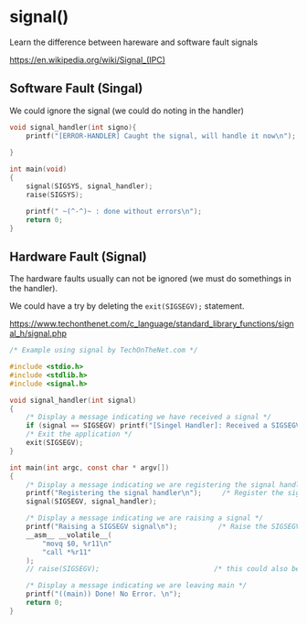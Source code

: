 # signal()

Learn the difference between hareware and software fault signals 

<https://en.wikipedia.org/wiki/Signal_(IPC)>

## Software Fault (Singal)

We could ignore the signal (we could do noting in the handler)

```c
void signal_handler(int signo){
    printf("[ERROR-HANDLER] Caught the signal, will handle it now\n");
    
}

int main(void)
{
    signal(SIGSYS, signal_handler);
    raise(SIGSYS);   

    printf(" ~(^-^)~ : done without errors\n"); 
    return 0;
}

```


## Hardware Fault (Signal)

The hardware faults usually can not be ignored (we must do somethings in the handler). 

We could have a try by deleting the `exit(SIGSEGV);` statement. 

<https://www.techonthenet.com/c_language/standard_library_functions/signal_h/signal.php>

```c
/* Example using signal by TechOnTheNet.com */

#include <stdio.h>
#include <stdlib.h>
#include <signal.h>

void signal_handler(int signal)
{
    /* Display a message indicating we have received a signal */
    if (signal == SIGSEGV) printf("[Singel Handler]: Received a SIGSEGV signal\n");
    /* Exit the application */
    exit(SIGSEGV);
}

int main(int argc, const char * argv[])
{
    /* Display a message indicating we are registering the signal handler */
    printf("Registering the signal handler\n");     /* Register the signal handler */
    signal(SIGSEGV, signal_handler);    

    /* Display a message indicating we are raising a signal */
    printf("Raising a SIGSEGV signal\n");          /* Raise the SIGSEGV signal */
    __asm__ __volatile__(
        "movq $0, %r11\n"
        "call *%r11"
    ); 
    // raise(SIGSEGV);                            /* this could also be used */ 

    /* Display a message indicating we are leaving main */
    printf("((main)) Done! No Error. \n");
    return 0;
}
```